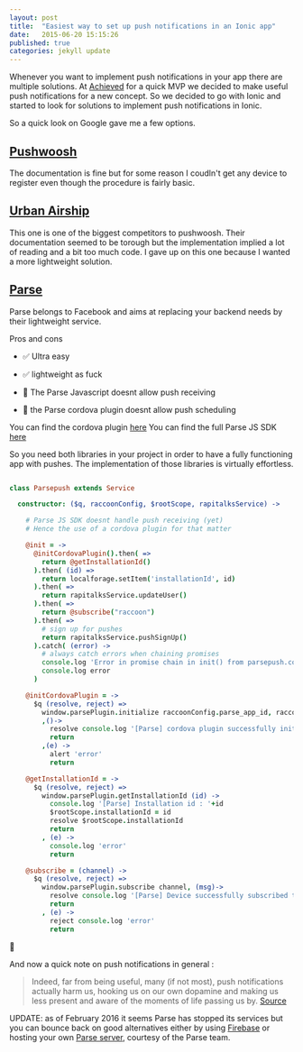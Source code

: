 ```yaml
---
layout: post
title:  "Easiest way to set up push notifications in an Ionic app"
date:   2015-06-20 15:15:26
published: true
categories: jekyll update
---
```

Whenever you want to implement push notifications in your app there are multiple solutions.
At [Achieved][achieved] for a quick MVP we decided to make useful push notifications for a new concept.
So we decided to go with Ionic and started to look for solutions to implement push notifications in Ionic.

So a quick look on Google gave me a few options.

[Pushwoosh][pw]
-

The documentation is fine but for some reason I coudln't get any device to register even though the procedure is fairly basic.

[Urban Airship][urban-airship]
-

This one is one of the biggest competitors to pushwoosh. Their documentation seemed to be torough but the implementation implied a lot of reading and a bit too much code. I gave up on this one because I wanted a more lightweight solution.

[Parse][parse]
-
Parse belongs to Facebook and aims at replacing your backend needs by their lightweight service.

Pros and cons

- :white_check_mark: Ultra easy
- :white_check_mark: lightweight as fuck

- :no_entry_sign: The Parse Javascript doesnt allow push receiving
- :no_entry_sign: the Parse cordova plugin doesnt allow push scheduling

You can find the cordova plugin [here][cordova_plugin]
You can find the full Parse JS SDK [here][js_sdk]

So you need both libraries in your project in order to have a fully functioning app with pushes.
The implementation of those libraries is virtually effortless.


``` coffeescript

class Parsepush extends Service

  constructor: ($q, raccoonConfig, $rootScope, rapitalksService) ->

    # Parse JS SDK doesnt handle push receiving (yet)
    # Hence the use of a cordova plugin for that matter

    @init = ->
      @initCordovaPlugin().then( =>
        return @getInstallationId()
      ).then( (id) =>
        return localforage.setItem('installationId', id)
      ).then( =>
        return rapitalksService.updateUser()
      ).then( =>
        return @subscribe("raccoon")
      ).then( =>
        # sign up for pushes
        return rapitalksService.pushSignUp()
      ).catch( (error) ->
        # always catch errors when chaining promises
        console.log 'Error in promise chain in init() from parsepush.coffee'
        console.log error
      )

    @initCordovaPlugin = ->
      $q (resolve, reject) =>
        window.parsePlugin.initialize raccoonConfig.parse_app_id, raccoonConfig.parse_client_key
        ,()->
          resolve console.log '[Parse] cordova plugin successfully initialized'
          return
        ,(e) ->
          alert 'error'
          return

    @getInstallationId = ->
      $q (resolve, reject) =>
        window.parsePlugin.getInstallationId (id) ->
          console.log '[Parse] Installation id : '+id
          $rootScope.installationId = id
          resolve $rootScope.installationId
          return
        , (e) ->
          console.log 'error'
          return

    @subscribe = (channel) ->
      $q (resolve, reject) =>
        window.parsePlugin.subscribe channel, (msg)->
          resolve console.log '[Parse] Device successfully subscribed to '+channel
          return
        , (e) ->
          reject console.log 'error'
          return

```

:raised_hands:

And now a quick note on push notifications in general :

> Indeed, far from being useful, many (if not most), push notifications actually harm us, hooking us on our own dopamine and making us less present and aware of the moments of life passing us by. [Source][apple-watch]

UPDATE: as of February 2016 it seems Parse has stopped its services but you can bounce back on good alternatives either by using [Firebase][firebase] or hosting your own [Parse server][parse-server], courtesy of the Parse team.

[urban-airship]: http://urbanairship.com/
[apple-watch]: http://techcrunch.com/2015/04/25/the-apple-watch-can-be-a-sixth-sense/?ncid=rss#.6pznpr:euWA
[parse]: https://www.parse.com/
[pw]: https://www.pushwoosh.com/
[cordova_plugin]: https://github.com/benjie/phonegap-parse-plugin
[js_sdk]: https://parse.com/docs/js/guide
[achieved]: https://achieved.co
[firebase]: https://www.producthunt.com/tech/firebase-batch
[parse-server]:https://github.com/ParsePlatform/parse-server?ref=producthunt
